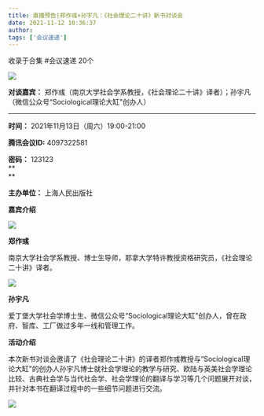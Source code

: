 ```yaml
---
title: 直播预告|郑作彧×孙宇凡：《社会理论二十讲》新书对谈会
date: 2021-11-12 10:36:37
author: 
tags: ['会议速递']
---
```



收录于合集 #会议速递 20个

![](/images/42/2.jpeg)

**对谈嘉宾：** 郑作彧（南京大学社会学系教授，《社会理论二十讲》译者）；孙宇凡（微信公众号“Sociological理论大缸"创办人）

 ****

 **时间：** 2021年11月13日（周六）19:00-21:00

**腾讯会议ID:** 4097322581

  

**密码：** 123123  
 **  
**

 **主办单位：** 上海人民出版社

  

 **嘉宾介绍**

![](/images/42/3.jpeg)

 **郑作彧**

南京大学社会学系教授、博士生导师，耶拿大学特许教授资格研究员，《社会理论二十讲》译者。

![](/images/42/4.jpeg)

 **孙宇凡**

爱丁堡大学社会学博士生、微信公众号“Sociological理论大缸"创办人，曾在政府、智库、工厂做过多年一线和管理工作。

  

 **活动介绍**

本次新书对谈会邀请了《社会理论二十讲》的译者郑作彧教授与“Sociological理论大缸"的创办人孙宇凡博士就社会学理论的教学与研究、欧陆与英美社会学理论比较、古典社会学与当代社会学、社会学理论的翻译与学习等几个问题展开对谈，并针对本书在翻译过程中的一些细节问题进行交流。

  

![](/images/42/5.jpeg)

  

  

